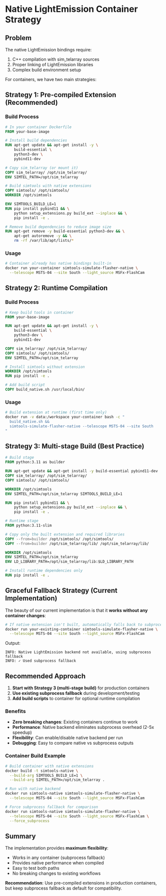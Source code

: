 # Native LightEmission Container Strategy

## Problem
The native LightEmission bindings require:
1. C++ compilation with sim_telarray sources
2. Proper linking of LightEmission libraries
3. Complex build environment setup

For containers, we have two main strategies:

## Strategy 1: Pre-compiled Extension (Recommended)

### Build Process
```dockerfile
# In your container Dockerfile
FROM your-base-image

# Install build dependencies
RUN apt-get update && apt-get install -y \
    build-essential \
    python3-dev \
    pybind11-dev

# Copy sim_telarray (or mount it)
COPY sim_telarray/ /opt/sim_telarray/
ENV SIMTEL_PATH=/opt/sim_telarray

# Build simtools with native extensions
COPY simtools/ /opt/simtools/
WORKDIR /opt/simtools

ENV SIMTOOLS_BUILD_LE=1
RUN pip install pybind11 && \
    python setup_extensions.py build_ext --inplace && \
    pip install -e .

# Remove build dependencies to reduce image size
RUN apt-get remove -y build-essential python3-dev && \
    apt-get autoremove -y && \
    rm -rf /var/lib/apt/lists/*
```

### Usage
```bash
# Container already has native bindings built-in
docker run your-container simtools-simulate-flasher-native \
  --telescope MSTS-04 --site South --light_source MSFx-FlashCam
```

## Strategy 2: Runtime Compilation

### Build Process
```dockerfile
# Keep build tools in container
FROM your-base-image

RUN apt-get update && apt-get install -y \
    build-essential \
    python3-dev \
    pybind11-dev

COPY sim_telarray/ /opt/sim_telarray/
COPY simtools/ /opt/simtools/
ENV SIMTEL_PATH=/opt/sim_telarray

# Install simtools without extension
WORKDIR /opt/simtools
RUN pip install -e .

# Add build script
COPY build_native.sh /usr/local/bin/
```

### Usage
```bash
# Build extension at runtime (first time only)
docker run -v data:/workspace your-container bash -c "
  build_native.sh &&
  simtools-simulate-flasher-native --telescope MSTS-04 --site South
"
```

## Strategy 3: Multi-stage Build (Best Practice)

```dockerfile
# Build stage
FROM python:3.11 as builder

RUN apt-get update && apt-get install -y build-essential pybind11-dev
COPY sim_telarray/ /opt/sim_telarray/
COPY simtools/ /opt/simtools/

WORKDIR /opt/simtools
ENV SIMTEL_PATH=/opt/sim_telarray SIMTOOLS_BUILD_LE=1

RUN pip install pybind11 && \
    python setup_extensions.py build_ext --inplace && \
    pip install -e .

# Runtime stage
FROM python:3.11-slim

# Copy only the built extension and required libraries
COPY --from=builder /opt/simtools/ /opt/simtools/
COPY --from=builder /opt/sim_telarray/lib/ /opt/sim_telarray/lib/

WORKDIR /opt/simtools
ENV SIMTEL_PATH=/opt/sim_telarray
ENV LD_LIBRARY_PATH=/opt/sim_telarray/lib:$LD_LIBRARY_PATH

# Install runtime dependencies only
RUN pip install -e .
```

## Graceful Fallback Strategy (Current Implementation)

The beauty of our current implementation is that it **works without any container changes**:

```bash
# If native extension isn't built, automatically falls back to subprocess
docker run your-existing-container simtools-simulate-flasher-native \
  --telescope MSTS-04 --site South --light_source MSFx-FlashCam
```

Output:
```
INFO: Native LightEmission backend not available, using subprocess fallback
INFO: ✓ Used subprocess fallback
```

## Recommended Approach

1. **Start with Strategy 3 (multi-stage build)** for production containers
2. **Use existing subprocess fallback** during development/testing
3. **Add build scripts** to container for optional runtime compilation

### Benefits
- **Zero breaking changes**: Existing containers continue to work
- **Performance**: Native backend eliminates subprocess overhead (2-5x speedup)
- **Flexibility**: Can enable/disable native backend per run
- **Debugging**: Easy to compare native vs subprocess outputs

### Container Build Example

```bash
# Build container with native extensions
docker build -t simtools-native \
  --build-arg SIMTOOLS_BUILD_LE=1 \
  --build-arg SIMTEL_PATH=/opt/sim_telarray .

# Run with native backend
docker run simtools-native simtools-simulate-flasher-native \
  --telescope MSTS-04 --site South --light_source MSFx-FlashCam

# Force subprocess fallback for comparison
docker run simtools-native simtools-simulate-flasher-native \
  --telescope MSTS-04 --site South --light_source MSFx-FlashCam \
  --force_subprocess
```

## Summary

The implementation provides **maximum flexibility**:
- Works in any container (subprocess fallback)
- Provides native performance when compiled
- Easy to test both paths
- No breaking changes to existing workflows

**Recommendation**: Use pre-compiled extensions in production containers, but keep subprocess fallback as default for compatibility.
